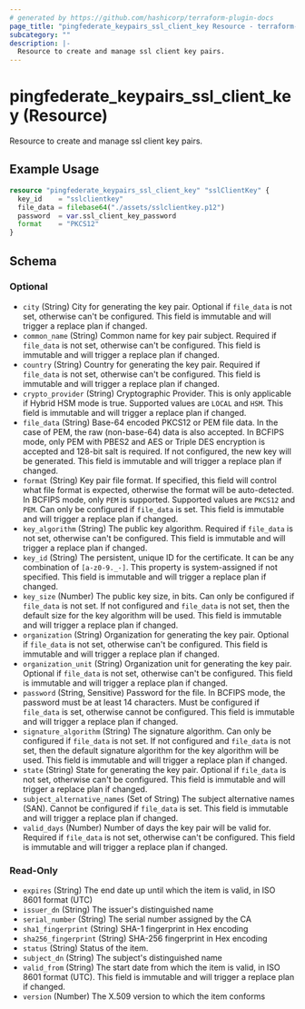 ```yaml
---
# generated by https://github.com/hashicorp/terraform-plugin-docs
page_title: "pingfederate_keypairs_ssl_client_key Resource - terraform-provider-pingfederate"
subcategory: ""
description: |-
  Resource to create and manage ssl client key pairs.
---
```


# pingfederate_keypairs_ssl_client_key (Resource)

Resource to create and manage ssl client key pairs.

## Example Usage

```terraform
resource "pingfederate_keypairs_ssl_client_key" "sslClientKey" {
  key_id    = "sslclientkey"
  file_data = filebase64("./assets/sslclientkey.p12")
  password  = var.ssl_client_key_password
  format    = "PKCS12"
}
```

<!-- schema generated by tfplugindocs -->
## Schema

### Optional

- `city` (String) City for generating the key pair. Optional if `file_data` is not set, otherwise can't be configured. This field is immutable and will trigger a replace plan if changed.
- `common_name` (String) Common name for key pair subject. Required if `file_data` is not set, otherwise can't be configured. This field is immutable and will trigger a replace plan if changed.
- `country` (String) Country for generating the key pair. Required if `file_data` is not set, otherwise can't be configured. This field is immutable and will trigger a replace plan if changed.
- `crypto_provider` (String) Cryptographic Provider. This is only applicable if Hybrid HSM mode is true. Supported values are `LOCAL` and `HSM`. This field is immutable and will trigger a replace plan if changed.
- `file_data` (String) Base-64 encoded PKCS12 or PEM file data. In the case of PEM, the raw (non-base-64) data is also accepted. In BCFIPS mode, only PEM with PBES2 and AES or Triple DES encryption is accepted and 128-bit salt is required. If not configured, the new key will be generated. This field is immutable and will trigger a replace plan if changed.
- `format` (String) Key pair file format. If specified, this field will control what file format is expected, otherwise the format will be auto-detected. In BCFIPS mode, only `PEM` is supported. Supported values are `PKCS12` and `PEM`. Can only be configured if `file_data` is set. This field is immutable and will trigger a replace plan if changed.
- `key_algorithm` (String) The public key algorithm. Required if `file_data` is not set, otherwise can't be configured. This field is immutable and will trigger a replace plan if changed.
- `key_id` (String) The persistent, unique ID for the certificate. It can be any combination of `[a-z0-9._-]`. This property is system-assigned if not specified. This field is immutable and will trigger a replace plan if changed.
- `key_size` (Number) The public key size, in bits. Can only be configured if `file_data` is not set. If not configured and `file_data` is not set, then the default size for the key algorithm will be used. This field is immutable and will trigger a replace plan if changed.
- `organization` (String) Organization for generating the key pair. Optional if `file_data` is not set, otherwise can't be configured. This field is immutable and will trigger a replace plan if changed.
- `organization_unit` (String) Organization unit for generating the key pair. Optional if `file_data` is not set, otherwise can't be configured. This field is immutable and will trigger a replace plan if changed.
- `password` (String, Sensitive) Password for the file. In BCFIPS mode, the password must be at least 14 characters. Must be configured if `file_data` is set, otherwise cannot be configured. This field is immutable and will trigger a replace plan if changed.
- `signature_algorithm` (String) The signature algorithm. Can only be configured if `file_data` is not set. If not configured and `file_data` is not set, then the default signature algorithm for the key algorithm will be used. This field is immutable and will trigger a replace plan if changed.
- `state` (String) State for generating the key pair. Optional if `file_data` is not set, otherwise can't be configured. This field is immutable and will trigger a replace plan if changed.
- `subject_alternative_names` (Set of String) The subject alternative names (SAN). Cannot be configured if `file_data` is set. This field is immutable and will trigger a replace plan if changed.
- `valid_days` (Number) Number of days the key pair will be valid for. Required if `file_data` is not set, otherwise can't be configured. This field is immutable and will trigger a replace plan if changed.

### Read-Only

- `expires` (String) The end date up until which the item is valid, in ISO 8601 format (UTC)
- `issuer_dn` (String) The issuer's distinguished name
- `serial_number` (String) The serial number assigned by the CA
- `sha1_fingerprint` (String) SHA-1 fingerprint in Hex encoding
- `sha256_fingerprint` (String) SHA-256 fingerprint in Hex encoding
- `status` (String) Status of the item.
- `subject_dn` (String) The subject's distinguished name
- `valid_from` (String) The start date from which the item is valid, in ISO 8601 format (UTC). This field is immutable and will trigger a replace plan if changed.
- `version` (Number) The X.509 version to which the item conforms
